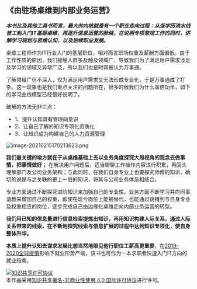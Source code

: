 ## 《由驻场桌维到内部业务运营》

***本书比及其他工具书而言，最大的内核就是有一个职业走向过程：从低学历流水线普工到入门IT基层桌维，再逐升信息运营的脉络，在说明专项常规工作的同时，讲解学习规划与思维认知，以及后续职业发展。***

桌维工程师作为IT行业入门的基层职位，相对而言职场权重及薪酬方面偏低。由于工作性质的原因，我们接触人群多及触及领域广，导致我们为了满足用户需求涉足及学习的领域又异常广泛，所以我们也是时常被认为万事通。

了解领域广但不深入，仅为满足用户需求又无法形成专业化，于是万事通成了打杂。这一现象也是我们重点关注的问题所在，很多时候我们为什么事倍功半，如下的学习曲线模型已经很好说明了。

破解的方法无非三点：

* 1、提升认知具有管理向意识
* 2、让自己了解的知识专项化资质化
* 3、让知识成为构建自己的人力资源管理

![image-20210215170213623.png](https://i.loli.net/2021/02/15/vXU4oF9umHlqBcQ.png)

**我们最关键的地方就在于从桌维基础上去以业务角度探究大局视角的观念去做事情，把事情做好；** 在解决用户问题后，适当聊聊工作操作内容进行积累，再回头理解部门及公司业务架构；与此同时，在我们自身专业上也要探究师傅的知识，确切的说是与之关联的更上一层的知识，将其与公司业务体系相结合。

专业方面通过不断探究进阶知识来加强自己的专业性，业务方面不断学习并向同事请教来增加自己的权重，即使在现今岗位上能被替代，也能通过跳槽到与自身专业及权重相应的岗位，逐步完成自己由边缘化桌维走向内部业务运营的转型。

**我们用已知的信息量进行信息检索提炼出知识，再用知识构建人际关系，通过人际关系带来的线索，在不断地探究线索与信息扩展的过程中达到知识专项化，使自身整体升华。**

**本质上提升认知去谋求发展比想当然地眼见他行职位工薪高更重要**，在[2019-2020全球疫情](https://zh.wikipedia.org/zh-hans/2019冠状病毒病疫情)影响下就业形势严峻，该书也可作为一本求职者快速入门IT方向的就业指南。

<a rel="license" href="http://creativecommons.org/licenses/by-nc/4.0/"><img alt="知识共享许可协议" style="border-width:0" src="https://i.creativecommons.org/l/by-nc/4.0/80x15.png" /></a><br />本作品采用<a rel="license" href="http://creativecommons.org/licenses/by-nc/4.0/">知识共享署名-非商业性使用 4.0 国际许可协议</a>进行许可。






